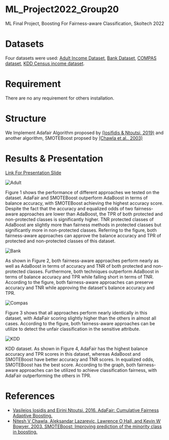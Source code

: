 # ML_Project2022_Group20
ML Final Project, Boosting For Fairness-aware Classification, Skoltech 2022
# Datasets
Four datasets were used: [Adult Income Dataset](https://www.kaggle.com/datasets/uciml/adult-census-income), [Bank Dataset](https://www.kaggle.com/datasets/prakharrathi25/banking-dataset-marketing-targets?select=train.csv), [COMPAS dataset](https://raw.githubusercontent.com/propublica/compas-analysis/master/compas-scores-two-years.csv), [KDD Census income dataset](https://archive.ics.uci.edu/ml/datasets/Census-Income+(KDD)).
# Requirement
There are no any requirement for others installation.
# Structure
We Implement Adafair Algorithm proposed by [(Iosifidis & Ntoutsi, 2019)](https://arxiv.org/pdf/1909.08982.pdf)
and another algorithm, SMOTEBoost propsed by [(Chawla et al., 2003)](https://link.springer.com/chapter/10.1007/978-3-540-39804-2_12)
# Results & Presentation

[Link For Presentation Slide](https://drive.google.com/file/d/1r2A46jfGtDvJcPXSSPWWJNx5mHH_iZ0S/view?usp=sharing)

![Adult](https://user-images.githubusercontent.com/98969542/159535195-86945fe5-abc7-4c04-a384-44a8e7703874.png)


Figure 1 shows the performance of different approaches we tested on the dataset. AdaFair and SMOTEBoost outperform AdaBoost in terms of balance accuracy, with SMOTEBoost achieving the highest accuracy score. Despite the fact that the accuracy and equalized odds of two fairness-aware approaches are lower than AdaBoost, the TPR of both protected and non-protected classes is significantly higher. TNR protected classes of AdaBoost are slightly more than fairness methods in protected classes but significantly more in non-protected classes. Referring to the figure, both fairness-aware approaches can approve the balance accuracy and TPR of protected and non-protected classes of this dataset.

![Bank](https://user-images.githubusercontent.com/98969542/159535215-9707154a-260a-4391-a3a4-d6e110955718.png)


As shown in Figure 2, both fairness-aware approaches perform nearly as well as AdaBoost in terms of accuracy and TNR of both protected and non-protected classes. Furthermore, both techniques outperform AdaBoost in terms of balance accuracy and TPR while falling short in terms of TNR. According to the figure, both fairness-aware approaches can preserve accuracy and TNR while approving the dataset's balance accuracy and TPR.

![Compas](https://user-images.githubusercontent.com/98969542/159535235-64a0f2a9-d7b9-4dbf-8c9a-700b2ac0ad5f.png)


Figure 3 shows that all approaches perform nearly identically in this dataset, with AdaFair scoring slightly higher than the others in almost all cases. According to the figure, both fairness-aware approaches can be utilize to detect the unfair classification in the sensitive attribute.

![KDD](https://user-images.githubusercontent.com/98969542/159535261-905588bb-ff75-4acb-8c7d-a7051943caa0.png)


KDD dataset. As shown in Figure 4, AdaFair has the highest balance accuracy and TPR scores in this dataset, whereas AdaBoost and SMOTEBoost have better accuracy and TNR scores. In equalized odds, SMOTEBoost has the best score. According to the graph, both fairness-aware approaches can be utilized to achieve classification fairness, with AdaFair outperforming the others in TPR.

# References
 - [Vasileios Iosidis and Eirini Ntoutsi. 2016. AdaFair: Cumulative Fairness Adaptive Boosting.](https://arxiv.org/pdf/1909.08982.pdf)
 - [Nitesh V Chawla, Aleksandar Lazarevic, Lawrence O Hall, and Kevin W Bowyer. 2003. SMOTEBoost: Improving prediction of the minority class in boosting.](https://link.springer.com/chapter/10.1007/978-3-540-39804-2_12)

